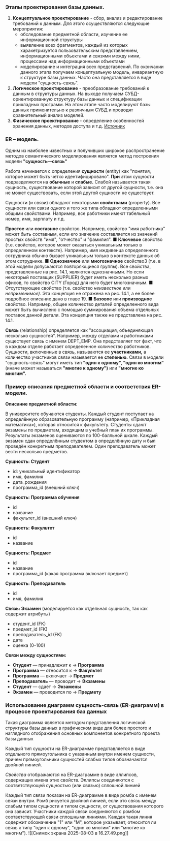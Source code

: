 ### Этапы проектирования базы данных. 
1. **Концептуальное проектирование** - сбор, анализ и редактирование требований к данным. Для этого осуществляются следующие мероприятия:
    - обследование предметной области, изучение ее информационной структуры
    - выявление всех фрагментов, каждый из которых харакетризуется пользовательским представлением, информационными объектами и связями между ними, процессами над информационными объектами
    - моделирование и интеграция всех представлений. По окончании данного этапа получаем концептуальную модель, инвариантную к структуре базы данных. Часто она представляется в виде модели "сущность-связь".
2. **Логическое проектирование** - преобразование требований к данным в структуры данных. На выходе получаем СУБД-ориентированную структуру базы данных и спецификации прикладных программ. На этом этапе часто моделируют базы данных применительно к различным СУБД и проводят сравнительный анализ моделей.
3. **Физическое проектирование** - определение особенностей хранения данных, методов доступа и т.д.
[Источник](https://dit.isuct.ru/IVT/BOOKS/DBMS/DBMS14/ch_5_1.html)
### ER – модель. 
Одним из наиболее известных и получивших широкое распространение методов семантического моделирования является метод построения модели **"сущность—связь"**

Работа начинается с определения **сущности** (entity) как "понятия, которое может быть четко идентифицировано". **При** этом сущности подразделяются на **обычные** и **слабые.** Слабой называется такая сущность, существование которой зависит от другой сущности, т.е. она не может существовать, если этой другой сущности не существует.

Сущности (и связи) обладают некоторыми **свойствами** (property). Все сущности или связи одного и того же типа обладают определенными общими свойствами. Например, все работники имеют табельный номер, имя, зарплату и т.д.

**Простое** или **составное** свойство. Например, свойство "имя работника" может быть составным, если его значение составляется из значений простых свойств "имя", "отчество" и "фамилия".
■ **Ключевое** свойство (т.е. свойство, которое может оказаться уникальным только в определенном контексте). Например, имя иждивенца определенного сотрудника обычно бывает уникальным только в контексте данных об этом сотруднике.
■ **Однозначное** или **многозначное** свойство3 (т.е. в этой модели допускаются повторяющиеся группы). Все свойства, представленные на рис. 14.1, являются однозначными. Но если некоторый поставщик (SUPPLIER) будет иметь несколько разных офисов, то свойство CITY (Город) для него будет многозначным.
■ Отсутствующее свойство (т.е. свойство _неизвестное_ или _неприменимое)._ Эта концепция не отражена на рис. 14.1, а ее более подробное описание дано в главе 19.
■ **Базовое** или **производное** свойство. Например, общее количество деталей определенного вида может быть вычислено с помощью суммирования объема отдельных поставок данной детали. Эта концепция также не представлена на рис. 14.1.

**Связь** (relationship) определяется как "ассоциация, объединяющая несколько сущностей". Например, между отделами и работниками существует связь с именем DEPT_EMP. Она представляет тот факт, что в каждом отделе работает определенное количество работников.
Сущности, включенные в связь, называются ее **участниками,** а количество участников связи называется ее **степенью.**
Связи в модели "сущность-связь" могут иметь тип **"один к одному", "один ко многим"** (иначе может называться **"многие к одному")** или **"многие ко многим".**

### Пример описания предметной области и соответствия ER-модели. 

 **Описание предметной области:**
 
В университете обучаются студенты. Каждый студент поступает на определённую образовательную программу (например, «Прикладная математика»), которая относится к факультету.
Студенты сдают экзамены по предметам, входящим в учебный план их программы. Результаты экзаменов оцениваются по 100-балльной шкале.
Каждый экзамен сдан определённым студентом в определённую дату и был проведён конкретным преподавателем.
Один преподаватель может вести несколько предметов.

**Сущность: Студент**
- id: уникальный идентификатор
- имя, фамилия
- дата_рождения
- программа_id (внешний ключ)

**Сущность: Программа обучения**
- id
- название
- факультет_id (внешний ключ)

**Сущность: Факультет**
- id
- название

**Сущность: Предмет**
- id
- название
- программа_id (какая программа включает предмет)

**Сущность: Преподаватель**
- id
- имя, фамилия

 **Связь: Экзамен**
(моделируется как отдельная сущность, так как содержит атрибуты)
- студент_id (FK)
- предмет_id (FK)
- преподаватель_id (FK)
- дата
- оценка (0–100)

**Связи между сущностями:**
- **Студент** — принадлежит к → **Программа**
- **Программа** — относится к → **Факультет**
- **Программа** — включает → **Предмет**
- **Преподаватель** — проводит → **Экзамены**
- **Студент** — сдаёт → **Экзамены**
- **Экзамен** — проводится по → **Предмету**
### Использование диаграмм сущность-связь (ER-диаграмм) в процессе проектирования баз данных
Такая диаграмма является методом представления логической структуры базы данных в графическом виде для более простого и наглядного отображения основных компонентов конкретного проекта базы данных

Каждый тип сущности на ER-диаграмме представляется в виде отдельного прямоугольника с указанным внутри именем сущности, причем прямоугольники сущностей слабых типов обозначаются двойной линией.

_Свойства_ отображаются на ER-диаграмме в виде эллипсов, содержащих имена этих свойств. Эллипсы соединяются с соответствующей сущностью (или связью) сплошной линией

Каждый тип связи показан на ER-диаграмме в виде ромба с именем связи внутри. Ромб рисуется двойной линией, если это связь между слабым типом сущности и типом сущности, от существования которого она зависит. Участники каждой связи соединяются с ромбом соответствующей связи сплошными линиями. Каждая такая линия содержит обозначение "1" или "М", которое указывает, относится ли связь к типу "один к одному", "один ко многим" или "многие ко многим").
![[Снимок экрана 2025-08-03 в 16.27.49.png]]